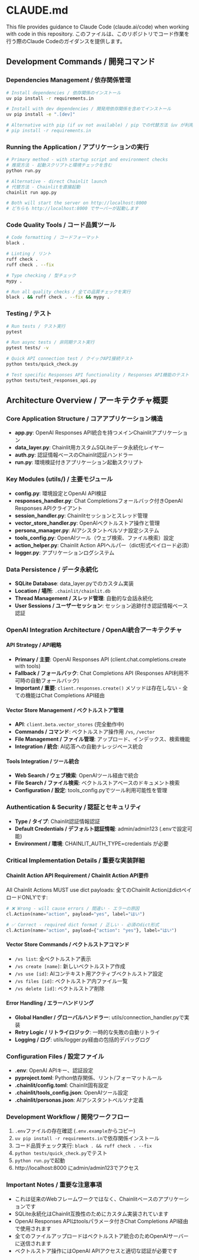# CLAUDE.md

This file provides guidance to Claude Code (claude.ai/code) when working with code in this repository.
このファイルは、このリポジトリでコード作業を行う際のClaude Codeのガイダンスを提供します。

## Development Commands / 開発コマンド

### Dependencies Management / 依存関係管理
```bash
# Install dependencies / 依存関係のインストール
uv pip install -r requirements.in

# Install with dev dependencies / 開発用依存関係を含めてインストール
uv pip install -e ".[dev]"

# Alternative with pip (if uv not available) / pip での代替方法（uv が利用できない場合）
# pip install -r requirements.in
```

### Running the Application / アプリケーションの実行
```bash
# Primary method - with startup script and environment checks
# 推奨方法 - 起動スクリプトと環境チェックを含む
python run.py

# Alternative - direct Chainlit launch
# 代替方法 - Chainlitを直接起動
chainlit run app.py

# Both will start the server on http://localhost:8000
# どちらも http://localhost:8000 でサーバーが起動します
```

### Code Quality Tools / コード品質ツール
```bash
# Code formatting / コードフォーマット
black .

# Linting / リント
ruff check .
ruff check . --fix

# Type checking / 型チェック
mypy .

# Run all quality checks / 全ての品質チェックを実行
black . && ruff check . --fix && mypy .
```

### Testing / テスト
```bash
# Run tests / テスト実行
pytest

# Run async tests / 非同期テスト実行
pytest tests/ -v

# Quick API connection test / クイックAPI接続テスト
python tests/quick_check.py

# Test specific Responses API functionality / Responses API機能のテスト
python tests/test_responses_api.py
```

## Architecture Overview / アーキテクチャ概要

### Core Application Structure / コアアプリケーション構造
- **app.py**: OpenAI Responses API統合を持つメインChainlitアプリケーション
- **data_layer.py**: Chainlit用カスタムSQLiteデータ永続化レイヤー
- **auth.py**: 認証情報ベースのChainlit認証ハンドラー
- **run.py**: 環境検証付きアプリケーション起動スクリプト

### Key Modules (utils/) / 主要モジュール
- **config.py**: 環境設定とOpenAI API検証
- **responses_handler.py**: Chat Completionsフォールバック付きOpenAI Responses APIクライアント
- **session_handler.py**: Chainlitセッションとスレッド管理
- **vector_store_handler.py**: OpenAIベクトルストア操作と管理
- **persona_manager.py**: AIアシスタントペルソナ設定システム
- **tools_config.py**: OpenAIツール（ウェブ検索、ファイル検索）設定
- **action_helper.py**: Chainlit Action APIヘルパー（dict形式ペイロード必須）
- **logger.py**: アプリケーションログシステム

### Data Persistence / データ永続化
- **SQLite Database**: data_layer.pyでのカスタム実装
- **Location / 場所**: `.chainlit/chainlit.db`
- **Thread Management / スレッド管理**: 自動的な会話永続化
- **User Sessions / ユーザーセッション**: セッション追跡付き認証情報ベース認証

### OpenAI Integration Architecture / OpenAI統合アーキテクチャ

#### API Strategy / API戦略
- **Primary / 主要**: OpenAI Responses API (client.chat.completions.create with tools)
- **Fallback / フォールバック**: Chat Completions API (Responses API利用不可時の自動フォールバック)
- **Important / 重要**: `client.responses.create()` メソッドは存在しない - 全ての機能はChat Completions API経由

#### Vector Store Management / ベクトルストア管理
- **API**: `client.beta.vector_stores` (完全動作中)
- **Commands / コマンド**: ベクトルストア操作用 `/vs`, `/vector`
- **File Management / ファイル管理**: アップロード、インデックス、検索機能
- **Integration / 統合**: AI応答への自動ナレッジベース統合

#### Tools Integration / ツール統合
- **Web Search / ウェブ検索**: OpenAIツール経由で統合
- **File Search / ファイル検索**: ベクトルストアベースのドキュメント検索
- **Configuration / 設定**: tools_config.pyでツール利用可能性を管理

### Authentication & Security / 認証とセキュリティ
- **Type / タイプ**: Chainlit認証情報認証
- **Default Credentials / デフォルト認証情報**: admin/admin123 (.envで設定可能)
- **Environment / 環境**: CHAINLIT_AUTH_TYPE=credentials が必要

### Critical Implementation Details / 重要な実装詳細

#### Chainlit Action API Requirement / Chainlit Action API要件
All Chainlit Actions MUST use dict payloads:
全てのChainlit ActionはdictペイロードONLYです:
```python
# ❌ Wrong - will cause errors / 間違い - エラーの原因
cl.Action(name="action", payload="yes", label="はい")

# ✅ Correct - required dict format / 正しい - 必須のdict形式
cl.Action(name="action", payload={"action": "yes"}, label="はい")
```

#### Vector Store Commands / ベクトルストアコマンド
- `/vs list`: 全ベクトルストア表示
- `/vs create [name]`: 新しいベクトルストア作成
- `/vs use [id]`: AIコンテキスト用アクティブベクトルストア設定
- `/vs files [id]`: ベクトルストア内ファイル一覧
- `/vs delete [id]`: ベクトルストア削除

#### Error Handling / エラーハンドリング
- **Global Handler / グローバルハンドラー**: utils/connection_handler.pyで実装
- **Retry Logic / リトライロジック**: 一時的な失敗の自動リトライ
- **Logging / ログ**: utils/logger.py経由の包括的デバッグログ

### Configuration Files / 設定ファイル
- **.env**: OpenAI APIキー、認証設定
- **pyproject.toml**: Python依存関係、リント/フォーマットルール
- **.chainlit/config.toml**: Chainlit固有設定
- **.chainlit/tools_config.json**: OpenAIツール設定
- **.chainlit/personas.json**: AIアシスタントペルソナ定義

### Development Workflow / 開発ワークフロー
1. `.env`ファイルの存在確認 (`.env.example`からコピー)
2. `uv pip install -r requirements.in`で依存関係インストール
3. コード品質チェック実行: `black . && ruff check . --fix`
4. `python tests/quick_check.py`でテスト
5. `python run.py`で起動
6. http://localhost:8000 にadmin/admin123でアクセス

### Important Notes / 重要な注意事項
- これは従来のWebフレームワークではなく、Chainlitベースのアプリケーションです
- SQLite永続化はChainlit互換性のためにカスタム実装されています
- OpenAI Responses APIはtoolsパラメータ付きChat Completions API経由で使用されます
- 全てのファイルアップロードはベクトルストア統合のためOpenAIサーバーに送信されます
- ベクトルストア操作にはOpenAI APIアクセスと適切な認証が必要です